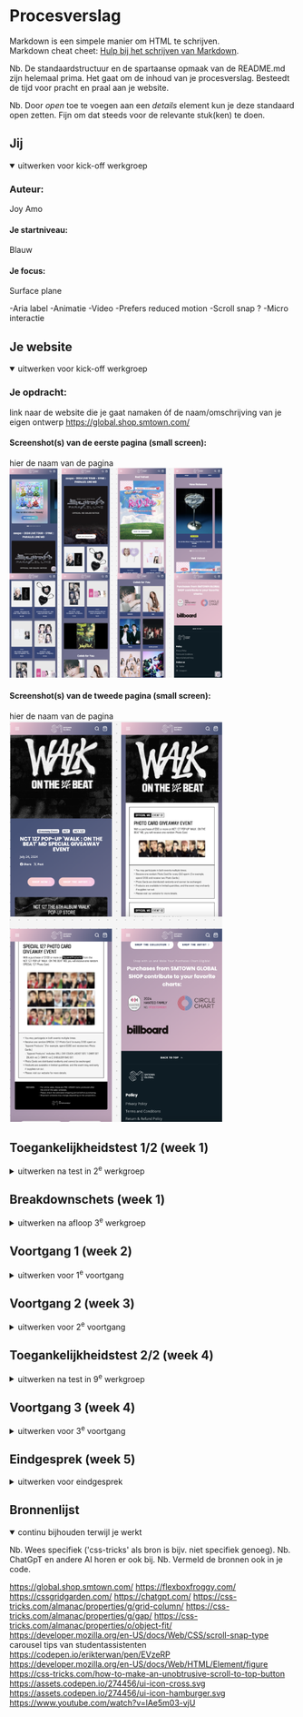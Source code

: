 # Procesverslag
Markdown is een simpele manier om HTML te schrijven.  
Markdown cheat cheet: [Hulp bij het schrijven van Markdown](https://github.com/adam-p/markdown-here/wiki/Markdown-Cheatsheet).

Nb. De standaardstructuur en de spartaanse opmaak van de README.md zijn helemaal prima. Het gaat om de inhoud van je procesverslag. Besteedt de tijd voor pracht en praal aan je website.

Nb. Door *open* toe te voegen aan een *details* element kun je deze standaard open zetten. Fijn om dat steeds voor de relevante stuk(ken) te doen.





## Jij

<details open>
  <summary>uitwerken voor kick-off werkgroep</summary>

  ### Auteur:
  Joy Amo

  #### Je startniveau:
  Blauw

  #### Je focus:
  Surface plane

  -Aria label
  -Animatie
  -Video
  -Prefers reduced motion
  -Scroll snap ?
  -Micro interactie
 
</details>





## Je website


<details open>
  <summary>uitwerken voor kick-off werkgroep</summary>

  ### Je opdracht:
  link naar de website die je gaat namaken óf de naam/omschrijving van je eigen ontwerp
  https://global.shop.smtown.com/ 

  #### Screenshot(s) van de eerste pagina (small screen): 
  hier de naam van de pagina  
  <img src="readme-images/pagina1.png" width="375px" alt="omschrijving van de pagina">

  #### Screenshot(s) van de tweede pagina (small screen):
  hier de naam van de pagina  
  <img src="readme-images/pagina2.png" width="375px" alt="omschrijving van de pagina">
 
</details>



## Toegankelijkheidstest 1/2 (week 1)

<details>
  <summary>uitwerken na test in 2<sup>e</sup> werkgroep</summary>

  ### Bevindingen
  Lijst met je bevindingen die in de test naar voren kwamen:

</details>



## Breakdownschets (week 1)

<details>
  <summary>uitwerken na afloop 3<sup>e</sup> werkgroep</summary>

  ### de hele pagina: 
  <img src="readme-images/breakdown_schets_1.png" width="375px" alt="breakdown van de hele pagina">

  ### dynamisch deel (bijv menu): 
  <img src="readme-images/dummy-plaatje.jpg" width="375px" alt="breakdown van een dynamisch deel">

  ### wellicht nog een dynamisch deel (bijv filter): 
  <img src="readme-images/dummy-plaatje.jpg" width="375px" alt="breakdown van nog een dynamisch deel">

</details>





## Voortgang 1 (week 2)

<details>
  <summary>uitwerken voor 1<sup>e</sup> voortgang</summary>

  ### Stand van zaken
  Eerste week verliep erg soepel, het was voornamelijk alleen nog de html erin zetten wat niet heel veel moeite koste, wel moest ik goed na denken wat in articles en divjes kon maar heb er uiteindelijk divs van gemaakt en bij de feedback gevraagd wat ik het best kan doen om zo min mogelijk divs te gebruiken. 


  ### Agenda voor meeting
  samen met je groepje opstellen

| Thomas     | Braham         | Aya    | Joy        |
  | ---            | ---                | ---          | ---              |
  | Hoe maken we vormen? Met vector of images?  | Hoe zit een Carroussel in elkaar?             | Kloppen onze breakdownschetsen?    | Wat is de beste manier om een video te embedden?    |
  | Hoe maak je een progressiebalk bij een carroussel? | Hoe maak je een hamburgermenu met animatie zonder images te gebruiken? | Waar precies moet je div gebruiken en waar een class? | Is onze HTML zo oké & correct? |

  ### Verslag van meeting
  hier na afloop snel de uitkomsten van de meeting vastleggen

carousel → reset - javascript ( hoeft niet infinite ) 

carousel zonder js → articel op css tricks ( animatie is beetje anders, zonder js is ok) 

menu balk ( hamburger menu js ) 

zoveel mogelijk sections & articles 

class → nodig wnr je 2e pagina gaat vormgeven 

aria-label is goed om te gebruiken voor screenreader → mag worden gebruikt

mdn web docs → details 

minimaal 5 surface plane ✈️ 

loop, aria attribuut,

</details>





## Voortgang 2 (week 3)

<details>
  <summary>uitwerken voor 2<sup>e</sup> voortgang</summary>

  ### Stand van zaken
 Deze week had ik erg veel moeite met opstarten. In deze week begon ik met mijn CSS, dit verliep wel okay, ik vond het moeilijk om een carousel te maken waardoor ik snel vast zat. 



  ### Agenda voor meeting
  samen met je groepje opstellen

| Thomas      | Braham          | Aya    | Joy        |
  | ---            | ---                | ---          | ---              |
  | Hoe zorg ik dat mijn header van kleur verandert, als ik voorbij een bepaald punt op mijn pagina ben?  | Hoe krijg ik de pijl van de details element aan de andere kant van de summary?    | hoe zorg ik dat een deel van de header vast blijven tijdnes het scrollen (position: fixed en sticky niet gewerkt)  | en dan ik dat    |
  | Is het echt verkeerd om dingen te positionen met paddings en margins?            | Moest je nou je hele main een class geven, of per element?              | Mijn elementen schuiven naar rechts toe en ik weet niet waar ik een fout heb staan in de code. Alles staat scheef hellup!!!!          | ...              |


  ### Verslag van meeting
Ik had deze week nog niet veel CSS, maar volgens de studenten assistenten zag het er al wel netjes uit. Daarnaast hebben ze mij een paar tips gegeven over hoe ik het beste een carousel in elkaar kon zetten en ze stuurden en paar linkjes door. 

</details>





## Toegankelijkheidstest 2/2 (week 4)

<details>
  <summary>uitwerken na test in 9<sup>e</sup> werkgroep</summary>

  ### Bevindingen
  Lijst met je bevindingen die in de test naar voren kwamen (geef ook aan wat er verbeterd is):

</details>





## Voortgang 3 (week 4)

<details>
  <summary>uitwerken voor 3<sup>e</sup> voortgang</summary>

  ### Stand van zaken
 In deze week wil ik graag al begin hebben van mijn JS en al een groot deel van mijn CSS af hebben. 



  ### Agenda voor meeting
  samen met je groepje opstellen

| Thomas      | Braham         | Aya   | Joy        |
  | ---            | ---                | ---          | ---              |
  | Hoe kan ik het best die gradients doen van de afbeeldingen?  | Moet de carousel direct overeen komen met hoe de website er daadwerkelijk uitziet?             | en ik dit    | Wat vind je van het plan voor de rest van mijn werk?    |
  | Wat is de beste manier om vormen te maken? Met SVG, of met Border Radius? | Hoe los ik alle problemen met rescalability op? | nog een punt | dit wil ik zeker |
  | ...            | ...                | ...          | ...              |


  ### Verslag van meeting
Deze feedback sessie heb ik helaas niet bij kunnen wonen vanwege ziekte, wel heb ik mijn klasgenoten mijn vragen doorgegeven en hierdoor heb ik nog verder kunnen werken. 

- ik had gevraagd als alle details van de carousel moest worden verwerkt in onze pagina, daarop heb ik de antwoord gekregen dat het wel waard is om er tijd en moeite in te steken maar als het heel ingewikkeld wordt hoeft het geen identieke kopie te zijn. 

</details>





## Eindgesprek (week 5)

<details>
  <summary>uitwerken voor eindgesprek</summary>

  ### Je uitkomst - karakteristiek screenshots:
  <img src="readme-images/uitkomst_pagina_1.png" width="375px" alt="uitomst opdracht 1">


  ### Dit ging goed/Heb ik geleerd: 
  Door de oefeningen dat we tijdens de les hebben gedaan begreep ik beter hoe grid en flex-boxen werkten

  <img src="readme-images/uitkomst_pagina_2.png" width="375px" alt="top">


  ### Dit was lastig/Is niet gelukt:
  1. De eerste obstakel dat ik had waren de buttons van de carousel. Ik vond dit erg lastig om na te maken en door tijds nood heb ik dit maar weg gelaten. 
  2. Daarnaast heb ik hulp gevraagd aan een klasgenootje hoe ik een hamburger menu in elkaar kon zetten sinds ik het zelf erg lastig vond. Met een paar tips en chatgpt is het me soort van gelukt, als ik meer tijd had gehad had ik hier meer in willen verdiepen. 
  3. Ik vond het lastig om een video te implimenteren en kon niet zo goed begrijpen hoe ik dat erin moest zetten, na wat rond vragen bij een paar klasgenoten werkte het alsnog niet. 

  <img src="readme-images/buttons_carousel.png" width="375px" alt="bummer">
  <img src="readme-images/hamburger_menu.png" width="375px" alt="bummer">
  <img src="readme-images/video.png" width="375px" alt="bummer">
</details>


## Bronnenlijst

<details open>
  <summary>continu bijhouden terwijl je werkt</summary>

  Nb. Wees specifiek ('css-tricks' als bron is bijv. niet specifiek genoeg). 
  Nb. ChatGpT en andere AI horen er ook bij.
  Nb. Vermeld de bronnen ook in je code.

https://global.shop.smtown.com/
https://flexboxfroggy.com/
https://cssgridgarden.com/
https://chatgpt.com/ 
https://css-tricks.com/almanac/properties/g/grid-column/
https://css-tricks.com/almanac/properties/g/gap/
https://css-tricks.com/almanac/properties/o/object-fit/ 
https://developer.mozilla.org/en-US/docs/Web/CSS/scroll-snap-type
carousel tips van studentassistenten
https://codepen.io/erikterwan/pen/EVzeRP
https://developer.mozilla.org/en-US/docs/Web/HTML/Element/figure
https://css-tricks.com/how-to-make-an-unobtrusive-scroll-to-top-button
https://assets.codepen.io/274456/ui-icon-cross.svg 
https://assets.codepen.io/274456/ui-icon-hamburger.svg
https://www.youtube.com/watch?v=lAe5m03-vjU



</details>
